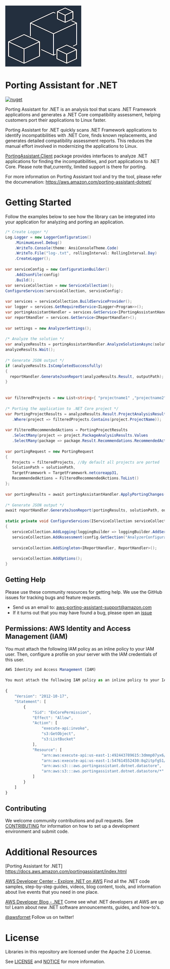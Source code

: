 ![Porting Assistant for .NET](./logo.png "Porting Assistant for .NET")

# Porting Assistant for .NET
[![nuget](https://img.shields.io/nuget/v/PortingAssistant.Client.svg)](https://www.nuget.org/packages/PortingAssistant.Client/)

Porting Assistant for .NET is an analysis tool that scans .NET Framework applications and generates a .NET Core compatibility assessment, helping customers port their applications to Linux faster.

Porting Assistant for .NET quickly scans .NET Framework applications to identify incompatibilities with .NET Core, finds known replacements, and generates detailed compatibility assessment reports. This reduces the manual effort involved in modernizing the applications to Linux.

[PortingAssistant.Client](https://www.nuget.org/packages/PortingAssistant.Client/) package provides interfaces to analyze .NET applications for finding the incompatibilities, and port applications to .NET Core. Please note that,currently, limited support is there for porting.

For more information on Porting Assistant tool and try the tool, please refer the documenation: https://aws.amazon.com/porting-assistant-dotnet/

# Getting Started

Follow the examples below to see how the library can be integrated into your application for analyzing and porting an application.

```csharp
/* Create Logger */
Log.Logger = new LoggerConfiguration()
    .MinimumLevel.Debug()
    .WriteTo.Console(theme: AnsiConsoleTheme.Code)
    .WriteTo.File("log-.txt", rollingInterval: RollingInterval.Day)
    .CreateLogger();

var serviceConfig = new ConfigurationBuilder()
    .AddJsonFile(config)
    .Build();
var serviceCollection = new ServiceCollection();
ConfigureServices(serviceCollection, serviceConfig);

var services = serviceCollection.BuildServiceProvider();
var logger = services.GetRequiredService<ILogger<Program>>();
var portingAssistantHandler = services.GetService<IPortingAssistantHandler>();
var reportHandler = services.GetService<IReportHandler>();

var settings = new AnalyzerSettings();

/* Analyze the solution */
var analyzeResults = portingAssistantHandler.AnalyzeSolutionAsync(solutionPath, settings);
analyzeResults.Wait();

/* Generate JSON output */
if (analyzeResults.IsCompletedSuccessfully)
{
  reportHandler.GenerateJsonReport(analyzeResults.Result, outputPath);
}


var filteredProjects = new List<string>{ "projectname1" ,"projectname2"} 

/* Porting the application to .NET Core project */
var PortingProjectResults = analyzeResults.Result.ProjectAnalysisResults
   .Where(project => filteredProjects.Contains(project.ProjectName));

var FilteredRecommendedActions = PortingProjectResults
   .SelectMany(project => project.PackageAnalysisResults.Values
   .SelectMany(package => package.Result.Recommendations.RecommendedActions));

var portingRequest = new PortingRequest
{
   Projects = filteredProjects, //By default all projects are ported
   SolutionPath = solutionPath,
   TargetFramework = TargetFramework.netcoreapp31,
   RecommendedActions = FilteredRecommendedActions.ToList()
};

var portingResults = await portingAssistantHandler.ApplyPortingChanges(portingRequest);

/* Generate JSON output */
await reportHandler.GenerateJsonReport(portingResults, solutionPath, outputPath);

static private void ConfigureServices(IServiceCollection serviceCollection, IConfiguration config)
{
   serviceCollection.AddLogging(loggingBuilder => loggingBuilder.AddSerilog(dispose: true));
   serviceCollection.AddAssessment(config.GetSection("AnalyzerConfiguration"));

   serviceCollection.AddSingleton<IReportHandler, ReportHandler>();

   serviceCollection.AddOptions();
}


```

## Getting Help

Please use these community resources for getting help. We use the GitHub issues
for tracking bugs and feature requests.

* Send us an email to: aws-porting-assistant-support@amazon.com
* If it turns out that you may have found a bug,
  please open an [issue](https://github.com/aws/porting-assistant-dotnet-client/issues/new)
  
## Permissions: AWS Identity and Access Management (IAM)

You must attach the following IAM policy as an inline policy to your IAM user. Then, configure a profile on your server with the IAM credentials of this user.


```javascript
AWS Identity and Access Management (IAM)

You must attach the following IAM policy as an inline policy to your IAM user. Then, configure a profile on your server with the IAM credentials of this user.

{
    "Version": "2012-10-17",
    "Statement": [
        {
            "Sid": "EnCorePermission",
            "Effect": "Allow",
            "Action": [
                "execute-api:invoke",
                "s3:GetObject",
                "s3:ListBucket"
            ],
            "Resource": [
                "arn:aws:execute-api:us-east-1:492443789615:3dmmp07yx6/*",
                "arn:aws:execute-api:us-east-1:547614552430:8q2itpfg51/*",
                "arn:aws:s3:::aws.portingassistant.dotnet.datastore",
                "arn:aws:s3:::aws.portingassistant.dotnet.datastore/*"
            ]
        }
    ]
}
```

## Contributing

We welcome community contributions and pull requests. See
[CONTRIBUTING](./CONTRIBUTING.md) for information on how to set up a development
environment and submit code.

# Additional Resources

[Porting Assistant for .NET]  https://docs.aws.amazon.com/portingassistant/index.html

[AWS Developer Center - Explore .NET on AWS](https://aws.amazon.com/developer/language/net/)
Find all the .NET code samples, step-by-step guides, videos, blog content, tools, and information about live events that you need in one place.

[AWS Developer Blog - .NET](https://aws.amazon.com/blogs/developer/category/programing-language/dot-net/)
Come see what .NET developers at AWS are up to!  Learn about new .NET software announcements, guides, and how-to's.

[@awsfornet](https://twitter.com/awsfornet)
Follow us on twitter!

# License

Libraries in this repository are licensed under the Apache 2.0 License.

See [LICENSE](./LICENSE) and [NOTICE](./NOTICE) for more information.  

